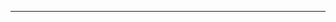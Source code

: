 







-----
<!-- --- 
title: "Palmer Penguins"
author: "Cobblepot Analytics"
format: 
  dashboard:
    #logo: images/penguins.png
    nav-buttons: [linkedin, twitter, github]
    scrolling: true
---


## Row {height=70%}

```{r}
```

## Row {height=30%}

```{r}
```

```{r}
```


---

# Bills 

```{r}
```

# Flippers {orientation="columns" scrolling="true"}

## Column

```{r}
```

```{r}
```

## Column 

```{r}
```

---

## Row

```{r}
```

## Row {.tabset}

```{r}
#| title: Chart 2
```

```{r}
#| title: Chart 3
```

---

## Row {height=70%}

```{r}
```

## Row {height=30%}

### Column {.tabset}

```{r}
#| title: Chart 2
```

```{r}
#| title: Chart 3
```

### Column

```{r}
```

::: {.card title="My Title"}
Card text 
:::

## Row {.tabset}

### Plots

```{r}
```

```{r}
```

### Data

```{r}
```

## Column {width=40%}

```{r}
```

```{r}
```

## Column {width=40%}

```{r}
```

::: {.card}
This text will be displayed within a card
:::

```{r}
```

::: {.card title="My Title"}
This text will be displayed within a card
:::



```
------------
------------
------------


    
    


-----

<!-- 
: 2024 Mar Mobil Tech (All data only) 
(fitbit_assent, mt_asnt_sig)

```{r}
library(tidyverse)
library(lubridate)

# Read the CSV file
data <- read_csv("/Users/shawes/Desktop/2024MarMobTech.csv")

# Inspect the first few rows of the dataset to ensure it's read correctly
print(head(data))

# Check unique values in 'site_name' and 'redcap_event_name' to ensure filtering conditions are correct
print(unique(data$site_name))
print(unique(data$redcap_event_name))

# Apply filter and select specified columns
filtered_data <- data %>%
    filter(site_name == "FIU", redcap_event_name == "5_year_follow_up_y_arm_1") %>%
    select(id_redcap, redcap_event_name, site_name, asnt_timestamp, fitbit_assent) # , mt_asnt_sig)


# Check if filtered_data is empty
if (nrow(filtered_data) == 0) {
    print("No rows match the filtering criteria.")
} else {
    # Recode variables as specified
    filtered_data <- filtered_data %>%
        mutate(
            asnt_timestamp = as.Date(asnt_timestamp),
            week = floor_date(asnt_timestamp, unit = "week"),
            # fitbit_assent = if_else(fitbit_assent == 2, 1, 0),
            # mt_asnt_sig = if_else(mt_asnt_sig == 1, 1, 0)
        )

    # Save the modified dataframe
    write_csv(filtered_data, "Modified2024MarMobTech_Recoded.csv")
}


```



-----

```{r}
library(dplyr)
library(readr)
library(lubridate)

# Read the CSV file
data <- read_csv("/Users/shawes/Desktop/2024MarBiospec.csv")

# Inspect the first few rows of the dataset to ensure it's read correctly
print(head(data))

# Check unique values in 'site_name' and 'redcap_event_name' to ensure filtering conditions are correct
print(unique(data$site_name))
print(unique(data$redcap_event_name))

# Apply filter and select specified columns
filtered_data <- data %>%
    filter(site_name == "FIU", redcap_event_name == "5_year_follow_up_y_arm_1") %>%
    select(id_redcap, redcap_event_name, site_name, asnt_timestamp, hair_status_y, dna_blood_y, teeth_donated_1_p)


# Check if filtered_data is empty
if (nrow(filtered_data) == 0) {
    print("No rows match the filtering criteria.")
} else {
    # Recode variables as specified
    filtered_data <- filtered_data %>%
        mutate(
            asnt_timestamp = as.Date(asnt_timestamp),
            week = floor_date(asnt_timestamp, unit = "week"),
            hair_status_y = if_else(hair_status_y == 2, 1, 0),
            dna_blood_y = if_else(dna_blood_y == 1, 1, 0),
            teeth_donated_1_p = if_else(teeth_donated_1_p == "yes", 1, 0)
        )

    # Save the modified dataframe
    write_csv(filtered_data, "Modified2024MarBiospec_Recoded.csv")
}


```

------- -->